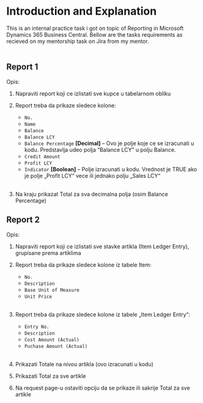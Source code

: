# Introduction and Explanation
This is an internal practice task i got on topic of Reporting in Microsoft Dynamics 365 Business Central. Bellow are the tasks requirements as recieved on my mentorship task on Jira from my mentor.
<br><br>

## Report 1
Opis:
1. Napraviti report koji ce izlistati sve kupce u tabelarnom obliku
2. Report treba da prikaze sledece kolone:
    - `No.`
    - `Name`
    - `Balance`
    - `Balance LCY`
    - `Balance Percentage` **[Decimal]** – Ovo je polje koje ce se izracunati u kodu. Predstavlja udeo polja “Balance LCY” u polju Balance.
    - `Credit Amount`
    - `Profit LCY`
    - `Indicator` **[Boolean]** – Polje izracunati u kodu. Vrednost je TRUE ako je polje „Profit LCY“ vece ili jednako polju „Sales LCY“
    
    <br>

3. Na kraju prikazat Total za sva decimalna polja (osim Balance Percentage)

## Report 2
Opis:
1. Napraviti report koji ce izlistati sve stavke artikla (Item Ledger Entry), grupisane prema artiklima
2. Report treba da prikaze sledece kolone iz tabele Item:
    - `No.`
    - `Description`
    - `Base Unit of Measure`
    - `Unit Price`
    
    <br>
    
3. Report treba da prikaze sledece kolone iz tabele „Item Ledger Entry“:
    - `Entry No.`
    - `Description`
    - `Cost Amount (Actual)`
    - `Puchase Amount (Actual)`

    <br>

4. Prikazati Totale na nivou artikla (ovo izracunati u kodu)
5. Prikazati Total za sve artikle
6. Na request page-u ostaviti opciju da se prikaze ili sakrije Total za sve artikle
